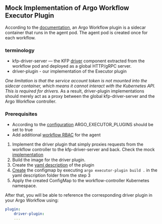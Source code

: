 ## Mock Implementation of Argo Workflow Executor Plugin

According to the [documentation](https://argo-workflows.readthedocs.io/en/latest/executor_plugins/), an Argo Workflow plugin is a sidecar container that runs in the agent pod. The agent pod is created once for each workflow.

### terminology
- kfp-driver-server — the KFP [driver](https://github.com/kubeflow/pipelines/tree/master/backend/src/v2/driver) component extracted from the workflow pod and deployed as a global HTTP/gRPC server.
- driver-plugin - our implementation of the Executor plugin

*One limitation is that the service account token is not mounted into the sidecar container, which means it cannot interact with the Kubernetes API. This is required for drivers.*
As a result, driver-plugin implementations should merely act as a proxy between the global kfp-driver-server and the Argo Workflow controller.

### Prerequisites
- According to the [configuration](https://argo-workflows.readthedocs.io/en/latest/executor_plugins/#configuration) ARGO_EXECUTOR_PLUGINS should be set to true 
- Add additional [workflow RBAC](https://argo-workflows.readthedocs.io/en/latest/http-template/#argo-agent-rbac) for the agent

1. Implement the driver plugin that simply proxies requests from the workflow controller to the kfp-driver-server and back. Check the mock [implementation](src/driver-plugin)
2. Build the image for the driver plugin.
3. Create the [yaml description](src/driver-plugin/plugin.yaml) of the plugin 
4. [Create](https://argo-workflows.readthedocs.io/en/latest/cli/argo_executor-plugin_build/) the configmap by executing  ```argo executor-plugin build .``` in the yaml description folder from the step 3 
5. Apply the created ConfigMap to the workflow-controller Kubernetes namespace.

After that, you will be able to reference the corresponding driver plugin in your Argo Workflow using:
```yaml
plugin:
    driver-plugin:
    ...
```